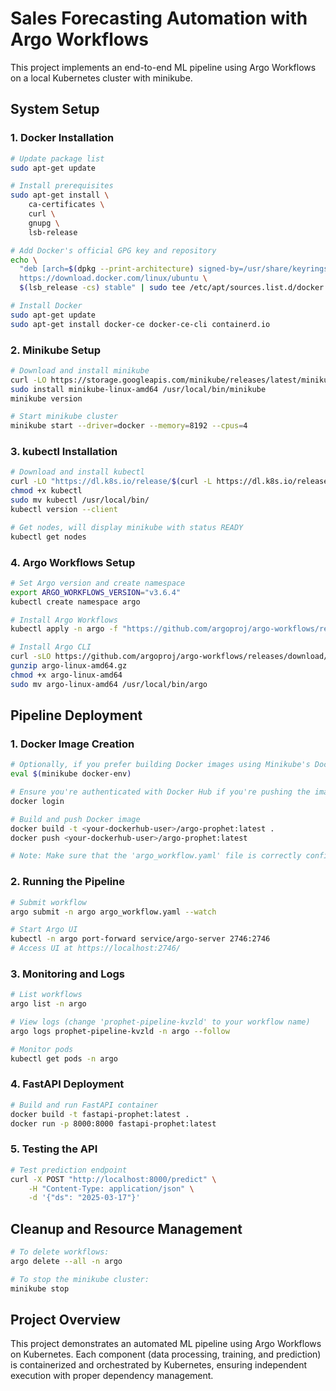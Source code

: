 # Sales Forecasting Automation with Argo Workflows

This project implements an end-to-end ML pipeline using Argo Workflows on a local Kubernetes cluster with minikube.

## System Setup

### 1. Docker Installation
```bash
# Update package list
sudo apt-get update

# Install prerequisites
sudo apt-get install \
    ca-certificates \
    curl \
    gnupg \
    lsb-release

# Add Docker's official GPG key and repository
echo \
  "deb [arch=$(dpkg --print-architecture) signed-by=/usr/share/keyrings/docker-archive-keyring.gpg] \
  https://download.docker.com/linux/ubuntu \
  $(lsb_release -cs) stable" | sudo tee /etc/apt/sources.list.d/docker.list > /dev/null

# Install Docker
sudo apt-get update
sudo apt-get install docker-ce docker-ce-cli containerd.io
```

### 2. Minikube Setup
```bash
# Download and install minikube
curl -LO https://storage.googleapis.com/minikube/releases/latest/minikube-linux-amd64
sudo install minikube-linux-amd64 /usr/local/bin/minikube
minikube version

# Start minikube cluster
minikube start --driver=docker --memory=8192 --cpus=4
```

### 3. kubectl Installation
```bash
# Download and install kubectl
curl -LO "https://dl.k8s.io/release/$(curl -L https://dl.k8s.io/release/stable.txt)/bin/linux/amd64/kubectl"
chmod +x kubectl
sudo mv kubectl /usr/local/bin/
kubectl version --client

# Get nodes, will display minikube with status READY
kubectl get nodes
```

### 4. Argo Workflows Setup
```bash
# Set Argo version and create namespace
export ARGO_WORKFLOWS_VERSION="v3.6.4"
kubectl create namespace argo

# Install Argo Workflows
kubectl apply -n argo -f "https://github.com/argoproj/argo-workflows/releases/download/$ARGO_WORKFLOWS_VERSION/quick-start-minimal.yaml"

# Install Argo CLI
curl -sLO https://github.com/argoproj/argo-workflows/releases/download/v3.6.4/argo-linux-amd64.gz
gunzip argo-linux-amd64.gz
chmod +x argo-linux-amd64
sudo mv argo-linux-amd64 /usr/local/bin/argo
```

## Pipeline Deployment

### 1. Docker Image Creation
```bash
# Optionally, if you prefer building Docker images using Minikube's Docker daemon, run:
eval $(minikube docker-env)

# Ensure you're authenticated with Docker Hub if you're pushing the image:
docker login

# Build and push Docker image
docker build -t <your-dockerhub-user>/argo-prophet:latest .
docker push <your-dockerhub-user>/argo-prophet:latest

# Note: Make sure that the 'argo_workflow.yaml' file is correctly configured and available in your project directory.
```

### 2. Running the Pipeline
```bash
# Submit workflow
argo submit -n argo argo_workflow.yaml --watch

# Start Argo UI
kubectl -n argo port-forward service/argo-server 2746:2746
# Access UI at https://localhost:2746/
```

### 3. Monitoring and Logs
```bash
# List workflows
argo list -n argo

# View logs (change 'prophet-pipeline-kvzld' to your workflow name)
argo logs prophet-pipeline-kvzld -n argo --follow

# Monitor pods
kubectl get pods -n argo
```

### 4. FastAPI Deployment
```bash
# Build and run FastAPI container
docker build -t fastapi-prophet:latest .
docker run -p 8000:8000 fastapi-prophet:latest
```

### 5. Testing the API
```bash
# Test prediction endpoint
curl -X POST "http://localhost:8000/predict" \
    -H "Content-Type: application/json" \
    -d '{"ds": "2025-03-17"}'
```

## Cleanup and Resource Management
```bash
# To delete workflows:
argo delete --all -n argo

# To stop the minikube cluster:
minikube stop
```

## Project Overview
This project demonstrates an automated ML pipeline using Argo Workflows on Kubernetes. Each component (data processing, training, and prediction) is containerized and orchestrated by Kubernetes, ensuring independent execution with proper dependency management.